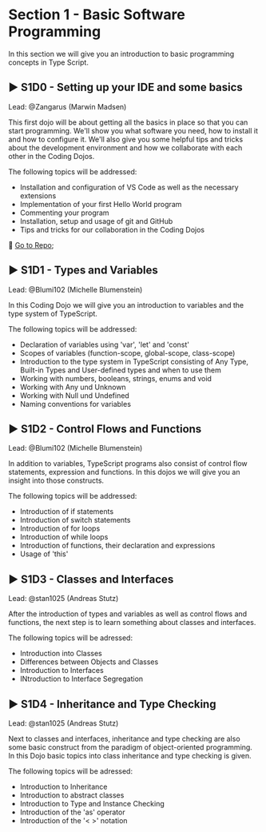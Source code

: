 
# Section 1 - Basic Software Programming

In this section we will give you an introduction to basic programming concepts in Type Script.

## :arrow_forward: S1D0 - Setting up your IDE and some basics
Lead: @Zangarus (Marwin Madsen)


This first dojo will be about getting all the basics in place so that you can start programming. We'll show you what software you need, how to install it and how to configure it. We'll also give you some helpful tips and tricks about the development environment and how we collaborate with each other in the Coding Dojos.

The following topics will be addressed:

- Installation and configuration of VS Code as well as the necessary extensions
- Implementation of your first Hello World program
- Commenting your program
- Installation, setup and usage of git and GitHub
- Tips and tricks for our collaboration in the Coding Dojos

 :green_book: [Go to Repo](https://github.com/VDI-CodING/S1D0_SettingUp);

## :arrow_forward: S1D1 - Types and Variables
Lead: @Blumi102 (Michelle Blumenstein)

In this Coding Dojo we will give you an introduction to variables and the type system of TypeScript. 

The following topics will be addressed:

- Declaration of variables using 'var', 'let' and 'const'
- Scopes of variables (function-scope, global-scope, class-scope)
- Introduction to the type system in TypeScript consisting of Any Type, Built-in Types and User-defined types and when to use them
- Working with numbers, booleans, strings, enums and void
- Working with Any und Unknown
- Working with Null und Undefined
- Naming conventions for variables


## :arrow_forward: S1D2 - Control Flows and Functions
Lead: @Blumi102 (Michelle Blumenstein)

In addition to variables, TypeScript programs also consist of control flow statements, expression and functions. In this dojos we will give you an insight into those constructs.

The following topics will be addressed:

- Introduction of if statements
- Introduction of switch statements
- Introduction of for loops
- Introduction of while loops
- Introduction of functions, their declaration and expressions
- Usage of 'this'


## :arrow_forward: S1D3 - Classes and Interfaces
Lead: @stan1025 (Andreas Stutz)

After the introduction of types and variables as well as control flows and functions, the next step is to learn something about classes and interfaces.

The following topics will be adressed:
- Introduction into Classes
- Differences between Objects and Classes
- Introduction to Interfaces
- INtroduction to Interface Segregation



## :arrow_forward: S1D4 - Inheritance and Type Checking
Lead: @stan1025 (Andreas Stutz)

Next to classes and interfaces, inheritance and type checking are also some basic construct from the paradigm of object-oriented programming.
In this Dojo basic topics into class inheritance and type checking is given.

The following topics will be adressed:
- Introduction to Inheritance
- Introduction to abstract classes
- Introduction to Type and Instance Checking
- Introduction of the 'as' operator
- Introduction of the '< >' notation

